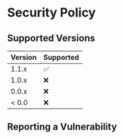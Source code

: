 # Security Policy

## Supported Versions

| Version | Supported          |
| ------- | ------------------ |
| 1.1.x   | :white_check_mark: |
| 1.0.x   | :x:                |
| 0.0.x   | :x:                |
| < 0.0   | :x:                |

## Reporting a Vulnerability


